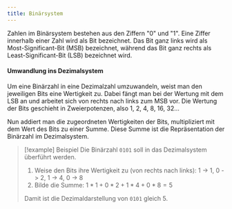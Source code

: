 ```yaml
---
title: Binärsystem
---
```

Zahlen im Binärsystem bestehen aus den Ziffern "0" und "1". Eine Ziffer innerhalb einer Zahl wird als Bit bezeichnet. Das Bit ganz links wird als Most-Significant-Bit (MSB) bezeichnet, während das Bit ganz rechts als Least-Significant-Bit (LSB) bezeichnet wird. 

#### Umwandlung ins Dezimalsystem
Um eine Binärzahl in eine Dezimalzahl umzuwandeln, weist man den jeweiligen Bits eine Wertigkeit zu. Dabei fängt man bei der Wertung mit dem LSB an und arbeitet sich von rechts nach links zum MSB vor. Die Wertung der Bits geschieht in Zweierpotenzen, also 1, 2, 4, 8, 16, 32… 

Nun addiert man die zugeordneten Wertigkeiten der Bits, multipliziert mit dem Wert des Bits zu einer Summe. Diese Summe ist die Repräsentation der Binärzahl im Dezimalsystem.

> [!example] Beispiel
> Die Binärzahl `0101` soll in das Dezimalsystem überführt werden.
> 
> 1. Weise den Bits ihre Wertigkeit zu (von rechts nach links): 1 -> 1, 0 -> 2, 1 -> 4, 0 -> 8
> 2. Bilde die Summe: $1*1 + 0*2 + 1*4 + 0*8 = 5$
> 
> Damit ist die Dezimaldarstellung von `0101` gleich 5.








